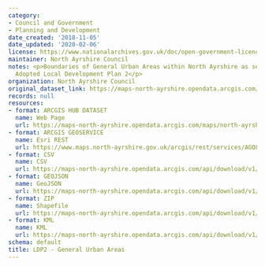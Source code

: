```yaml
---
category:
- Council and Government
- Planning and Development
date_created: '2018-11-05'
date_updated: '2020-02-06'
license: https://www.nationalarchives.gov.uk/doc/open-government-licence/version/3/
maintainer: North Ayrshire Council
notes: <p>Boundaries of General Urban Areas within North Ayrshire as set out in the
  Adopted Local Development Plan 2</p>
organization: North Ayrshire Council
original_dataset_link: https://maps-north-ayrshire.opendata.arcgis.com/maps/north-ayrshire::ldp2-general-urban-areas
records: null
resources:
- format: ARCGIS HUB DATASET
  name: Web Page
  url: https://maps-north-ayrshire.opendata.arcgis.com/maps/north-ayrshire::ldp2-general-urban-areas
- format: ARCGIS GEOSERVICE
  name: Esri REST
  url: https://www.maps.north-ayrshire.gov.uk/arcgis/rest/services/AGOL/Open_Data_Portal4/MapServer/21
- format: CSV
  name: CSV
  url: https://maps-north-ayrshire.opendata.arcgis.com/api/download/v1/items/ff8af143d6f84c1db12a003ef00b291d/csv?layers=21
- format: GEOJSON
  name: GeoJSON
  url: https://maps-north-ayrshire.opendata.arcgis.com/api/download/v1/items/ff8af143d6f84c1db12a003ef00b291d/geojson?layers=21
- format: ZIP
  name: Shapefile
  url: https://maps-north-ayrshire.opendata.arcgis.com/api/download/v1/items/ff8af143d6f84c1db12a003ef00b291d/shapefile?layers=21
- format: KML
  name: KML
  url: https://maps-north-ayrshire.opendata.arcgis.com/api/download/v1/items/ff8af143d6f84c1db12a003ef00b291d/kml?layers=21
schema: default
title: LDP2 - General Urban Areas
---
```

